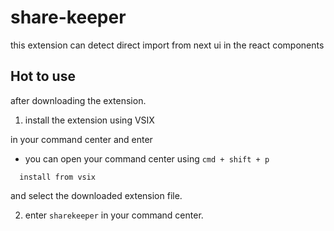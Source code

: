 # share-keeper

this extension can detect direct import from next ui in the react components

## Hot to use

after downloading the extension.

1. install the extension using VSIX

in your command center and enter

- you can open your command center using `cmd + shift + p`

```
  install from vsix
```

and select the downloaded extension file.

2. enter `sharekeeper` in your command center.
